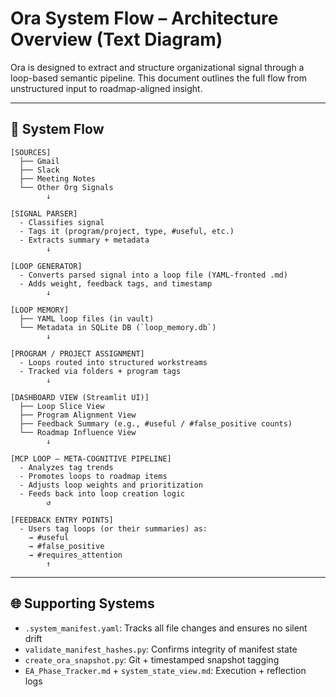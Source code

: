 
# Ora System Flow – Architecture Overview (Text Diagram)

Ora is designed to extract and structure organizational signal through a loop-based semantic pipeline.
This document outlines the full flow from unstructured input to roadmap-aligned insight.

---

## 🧠 System Flow

```
[SOURCES]
  ├── Gmail
  ├── Slack
  ├── Meeting Notes
  └── Other Org Signals
        ↓

[SIGNAL PARSER]
  - Classifies signal
  - Tags it (program/project, type, #useful, etc.)
  - Extracts summary + metadata
        ↓

[LOOP GENERATOR]
  - Converts parsed signal into a loop file (YAML-fronted .md)
  - Adds weight, feedback tags, and timestamp
        ↓

[LOOP MEMORY]
  ├── YAML loop files (in vault)
  └── Metadata in SQLite DB (`loop_memory.db`)
        ↓

[PROGRAM / PROJECT ASSIGNMENT]
  - Loops routed into structured workstreams
  - Tracked via folders + program tags
        ↓

[DASHBOARD VIEW (Streamlit UI)]
  ├── Loop Slice View
  ├── Program Alignment View
  ├── Feedback Summary (e.g., #useful / #false_positive counts)
  └── Roadmap Influence View
        ↓

[MCP LOOP – META-COGNITIVE PIPELINE]
  - Analyzes tag trends
  - Promotes loops to roadmap items
  - Adjusts loop weights and prioritization
  - Feeds back into loop creation logic
        ↺

[FEEDBACK ENTRY POINTS]
  - Users tag loops (or their summaries) as:
    → #useful
    → #false_positive
    → #requires_attention
        ↑
```

---

## 🌐 Supporting Systems

- `.system_manifest.yaml`: Tracks all file changes and ensures no silent drift
- `validate_manifest_hashes.py`: Confirms integrity of manifest state
- `create_ora_snapshot.py`: Git + timestamped snapshot tagging
- `EA_Phase_Tracker.md` + `system_state_view.md`: Execution + reflection logs
